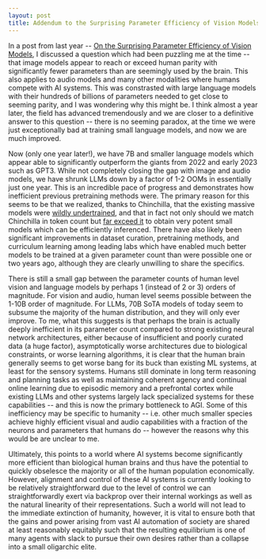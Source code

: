 ```yaml
---
layout: post
title: Addendum to the Surprising Parameter Efficiency of Vision Models
---
```



In a post from last year -- [On the Surprising Parameter Efficiency of Vision Models](https://www.beren.io/2023-04-04-Surprising-parameter-efficiency-vision-models/), I discussed a question which had been puzzling me at the time -- that image models appear to reach or exceed human parity with significantly fewer parameters than are seemingly used by the brain. This also applies to audio models and many other modalities where humans compete with AI systems. This was constrasted with large language models with their hundreds of billions of parameters needed to get close to seeming parity, and I was wondering why this might be. I think almost a year later, the field has advanced tremendously and we are closer to a definitive answer to this question -- there is no seeming paradox, at the time we were just exceptionally bad at training small language models, and now we are much improved. 

Now (only one year later!), we have 7B and smaller language models which appear able to significantly outperform the giants from 2022 and early 2023 such as GPT3. While not completely closing the gap with image and audio models, we have shrunk LLMs down by a factor of 1-2 OOMs in essentially just one year. This is an incredible pace of progress and demonstrates how inefficient previous pretraining methods were. The primary reason for this seems to be that we realized, thanks to Chinchilla, that the existing massive models were [wildly undertrained](https://www.lesswrong.com/posts/6Fpvch8RR29qLEWNH/chinchilla-s-wild-implications), and that in fact not only should we match Chinchilla in token count but [far exceed it](https://www.harmdevries.com/post/model-size-vs-compute-overhead/) to obtain very potent small models which can be efficiently inferenced. There have also likely been significant improvements in dataset curation, pretraining methods, and curriculum learning among leading labs which have enabled much better models to be trained at a given parameter count than were possible one or two years ago, although they are clearly unwilling to share the specifics. 

There is still a small gap between the parameter counts of human level vision and language models by perhaps 1 (instead of 2 or 3) orders of magnitude. For vision and audio, human level seems possible between the 1-10B order of magnitude. For LLMs, 70B SoTA models of today seem to subsume the majority of the human distribution, and they will only ever improve. To me, what this suggests is that perhaps the brain is actually deeply inefficient in its parameter count compared to strong existing neural network architectures, either because of insufficient and poorly curated data (a huge factor), asymptotically worse architectures due to biological constraints, or worse learning algorithms, it is clear that the human brain generally seems to get worse bang for its buck than existing ML systems, at least for the sensory systems. Humans still dominate in long term reasoning and planning tasks as well as maintaining coherent agency and continual online learning due to episodic memory and a prefrontal cortex while existing LLMs and other systems largely lack specialized systems for these capabilities -- and this is now the primary bottleneck to AGI. Some of this inefficiency may be specific to humanity -- i.e. other much smaller species achieve highly efficient visual and audio capabilities with a fraction of the neurons and parameters that humans do -- however the reasons why this would be are unclear to me.

Ultimately, this points to a world where AI systems become significantly more efficient than biological human brains and thus have the potential to quickly obselesce the majority or all of the human population economically. However, alignment and control of these AI systems is currently looking to be relatively straightforward due to the level of control we can straightforwardly exert via backprop over their internal workings as well as the natural linearity of their representations. Such a world will not lead to the immediate extinction of humanity, however, it is vital to ensure both that the gains and power arising from vast AI automation of society are shared at least reasonably equitably such that the resulting equilibrium is one of many agents with slack to pursue their own desires rather than a collapse into a small oligarchic elite.
